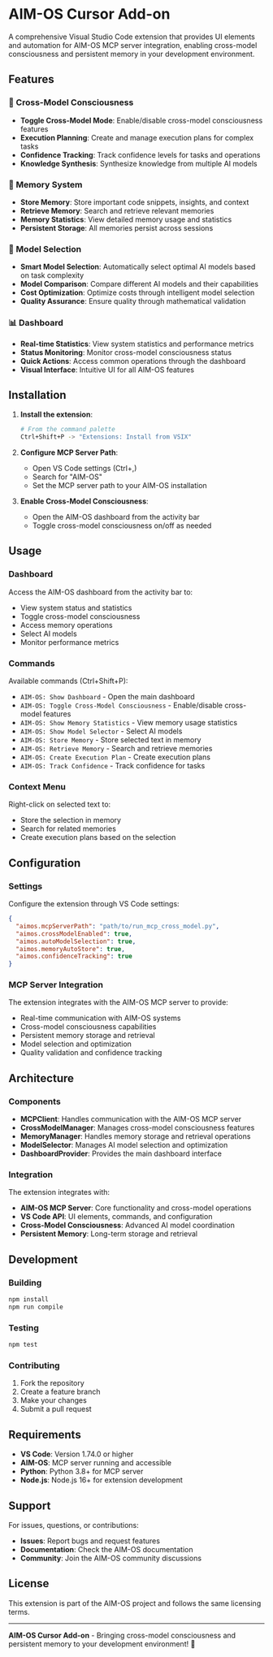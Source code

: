 # AIM-OS Cursor Add-on

A comprehensive Visual Studio Code extension that provides UI elements and automation for AIM-OS MCP server integration, enabling cross-model consciousness and persistent memory in your development environment.

## Features

### 🧠 Cross-Model Consciousness
- **Toggle Cross-Model Mode**: Enable/disable cross-model consciousness features
- **Execution Planning**: Create and manage execution plans for complex tasks
- **Confidence Tracking**: Track confidence levels for tasks and operations
- **Knowledge Synthesis**: Synthesize knowledge from multiple AI models

### 💾 Memory System
- **Store Memory**: Store important code snippets, insights, and context
- **Retrieve Memory**: Search and retrieve relevant memories
- **Memory Statistics**: View detailed memory usage and statistics
- **Persistent Storage**: All memories persist across sessions

### 🤖 Model Selection
- **Smart Model Selection**: Automatically select optimal AI models based on task complexity
- **Model Comparison**: Compare different AI models and their capabilities
- **Cost Optimization**: Optimize costs through intelligent model selection
- **Quality Assurance**: Ensure quality through mathematical validation

### 📊 Dashboard
- **Real-time Statistics**: View system statistics and performance metrics
- **Status Monitoring**: Monitor cross-model consciousness status
- **Quick Actions**: Access common operations through the dashboard
- **Visual Interface**: Intuitive UI for all AIM-OS features

## Installation

1. **Install the extension**:
   ```bash
   # From the command palette
   Ctrl+Shift+P -> "Extensions: Install from VSIX"
   ```

2. **Configure MCP Server Path**:
   - Open VS Code settings (Ctrl+,)
   - Search for "AIM-OS"
   - Set the MCP server path to your AIM-OS installation

3. **Enable Cross-Model Consciousness**:
   - Open the AIM-OS dashboard from the activity bar
   - Toggle cross-model consciousness on/off as needed

## Usage

### Dashboard
Access the AIM-OS dashboard from the activity bar to:
- View system status and statistics
- Toggle cross-model consciousness
- Access memory operations
- Select AI models
- Monitor performance metrics

### Commands
Available commands (Ctrl+Shift+P):
- `AIM-OS: Show Dashboard` - Open the main dashboard
- `AIM-OS: Toggle Cross-Model Consciousness` - Enable/disable cross-model features
- `AIM-OS: Show Memory Statistics` - View memory usage statistics
- `AIM-OS: Show Model Selector` - Select AI models
- `AIM-OS: Store Memory` - Store selected text in memory
- `AIM-OS: Retrieve Memory` - Search and retrieve memories
- `AIM-OS: Create Execution Plan` - Create execution plans
- `AIM-OS: Track Confidence` - Track confidence for tasks

### Context Menu
Right-click on selected text to:
- Store the selection in memory
- Search for related memories
- Create execution plans based on the selection

## Configuration

### Settings
Configure the extension through VS Code settings:

```json
{
  "aimos.mcpServerPath": "path/to/run_mcp_cross_model.py",
  "aimos.crossModelEnabled": true,
  "aimos.autoModelSelection": true,
  "aimos.memoryAutoStore": true,
  "aimos.confidenceTracking": true
}
```

### MCP Server Integration
The extension integrates with the AIM-OS MCP server to provide:
- Real-time communication with AIM-OS systems
- Cross-model consciousness capabilities
- Persistent memory storage and retrieval
- Model selection and optimization
- Quality validation and confidence tracking

## Architecture

### Components
- **MCPClient**: Handles communication with the AIM-OS MCP server
- **CrossModelManager**: Manages cross-model consciousness features
- **MemoryManager**: Handles memory storage and retrieval operations
- **ModelSelector**: Manages AI model selection and optimization
- **DashboardProvider**: Provides the main dashboard interface

### Integration
The extension integrates with:
- **AIM-OS MCP Server**: Core functionality and cross-model operations
- **VS Code API**: UI elements, commands, and configuration
- **Cross-Model Consciousness**: Advanced AI model coordination
- **Persistent Memory**: Long-term storage and retrieval

## Development

### Building
```bash
npm install
npm run compile
```

### Testing
```bash
npm test
```

### Contributing
1. Fork the repository
2. Create a feature branch
3. Make your changes
4. Submit a pull request

## Requirements

- **VS Code**: Version 1.74.0 or higher
- **AIM-OS**: MCP server running and accessible
- **Python**: Python 3.8+ for MCP server
- **Node.js**: Node.js 16+ for extension development

## Support

For issues, questions, or contributions:
- **Issues**: Report bugs and request features
- **Documentation**: Check the AIM-OS documentation
- **Community**: Join the AIM-OS community discussions

## License

This extension is part of the AIM-OS project and follows the same licensing terms.

---

**AIM-OS Cursor Add-on** - Bringing cross-model consciousness and persistent memory to your development environment! 🚀
